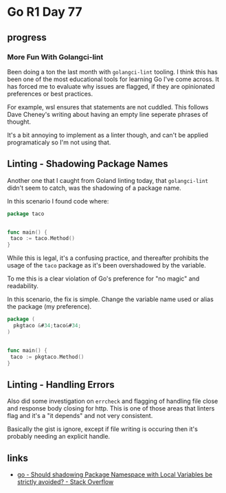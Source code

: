 # Go R1 Day 77


## progress

### More Fun With Golangci-lint

Been doing a ton the last month with `golangci-lint` tooling.
I think this has been one of the most educational tools for learning Go I&#39;ve come across.
It has forced me to evaluate why issues are flagged, if they are opinionated preferences or best practices.

For example, wsl ensures that statements are not cuddled.
This follows Dave Cheney&#39;s writing about having an empty line seperate phrases of thought.

It&#39;s a bit annoying to implement as a linter though, and can&#39;t be applied programaticaly so I&#39;m not using that.

## Linting - Shadowing Package Names

Another one that I caught from Goland linting today, that `golangci-lint` didn&#39;t seem to catch, was the shadowing of a package name.

In this scenario I found code where:

```go
package taco


func main() {
 taco := taco.Method()
}
```

While this is legal, it&#39;s a confusing practice, and thereafter prohibits the usage of the `taco` package as it&#39;s been overshadowed by the variable.

To me this is a clear violation of Go&#39;s preference for &#34;no magic&#34; and readability.

In this scenario, the fix is simple.
Change the variable name used or alias the package (my preference).

```go
package (
  pkgtaco &#34;taco&#34;
)


func main() {
 taco := pkgtaco.Method()
}
```

## Linting - Handling Errors

Also did some investigation on `errcheck` and flagging of handling file close and response body closing for http.
This is one of those areas that linters flag and it&#39;s a &#34;it depends&#34; and not very consistent.

Basically the gist is ignore, except if file writing is occuring then it&#39;s probably needing an explicit handle.

## links

- [go - Should shadowing Package Namespace with Local Variables be strictly avoided? - Stack Overflow](https://stackoverflow.com/q/69683758/68698)

